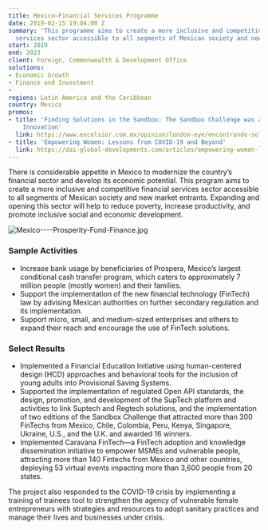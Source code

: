 ```yaml
---
title: Mexico—Financial Services Programme
date: 2019-02-15 19:04:00 Z
summary: 'This programme aims to create a more inclusive and competitive financial
  services sector accessible to all segments of Mexican society and new market entrants. '
start: 2019
end: 2023
client: Foreign, Commonwealth & Development Office
solutions:
- Economic Growth
- Finance and Investment
- 
regions: Latin America and the Caribbean
country: Mexico
promos:
- title: 'Finding Solutions in the Sandbox: The Sandbox Challenge was an Example of
    Innovation'
  link: https://www.excelsior.com.mx/opinion/london-eye/encontrando-soluciones-en-el-arenero/1404217
- title: 'Empowering Women: Lessons from COVID-19 and Beyond'
  link: https://dai-global-developments.com/articles/empowering-women-lessons-from-covid-19-and-beyond
---
```


There is considerable appetite in Mexico to modernize the country’s financial sector and develop its economic potential. This program aims to create a more inclusive and competitive financial services sector accessible to all segments of Mexican society and new market entrants. Expanding and opening this sector will help to reduce poverty, increase productivity, and promote inclusive social and economic development.

![Mexico----Prosperity-Fund-Finance.jpg](/uploads/Mexico----Prosperity-Fund-Finance.jpg)

### Sample Activities

* Increase bank usage by beneficiaries of Prospera, Mexico’s largest conditional cash transfer program, which caters to approximately 7 million people (mostly women) and their families.
* Support the implementation of the new financial technology (FinTech) law by advising Mexican authorities on further secondary regulation and its implementation.
* Support micro, small, and medium-sized enterprises and others to expand their reach and encourage the use of FinTech solutions.

### Select Results

* Implemented a Financial Education Initiative using human-centered design (HCD) approaches and behavioral tools for the inclusion of young adults into Provisional Saving Systems.
* Supported the implementation of regulated Open API standards, the design, promotion, and development of the SupTech platform and activities to link Suptech and Regtech solutions, and the implementation of two editions of the Sandbox Challenge that attracted more than 300 FinTechs from Mexico, Chile, Colombia, Peru, Kenya, Singapore, Ukraine, U.S., and the U.K. and awarded 16 winners.
* Implemented Caravana FinTech—a FinTech adoption and knowledge dissemination initiative to empower MSMEs and vulnerable people, attracting more than 140 Fintechs from Mexico and other countries, deploying 53 virtual events impacting more than 3,600 people from 20 states.

The project also responded to the COVID-19 crisis by implementing a training of trainees tool to strengthen the agency of vulnerable female entrepreneurs with strategies and resources to adopt sanitary practices and manage their lives and businesses under crisis.
